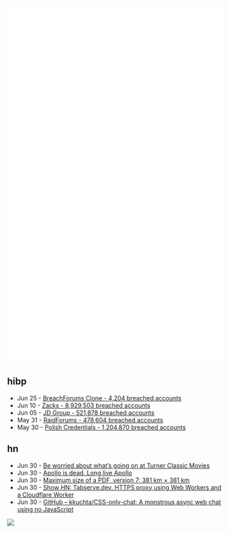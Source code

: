 ![Metrics](https://raw.githubusercontent.com/phixion/phixion/master/metrics.svg)

## hibp

<!--
for https://github.com/phixion/phixion/blob/main/.github/workflows/feeds.yml
-->
<!--START_SECTION:haveibeenpwnd-->
- Jun 25 - [BreachForums Clone - 4,204 breached accounts](https://haveibeenpwned.com/PwnedWebsites#BreachForumsClone)
- Jun 10 - [Zacks - 8,929,503 breached accounts](https://haveibeenpwned.com/PwnedWebsites#Zacks)
- Jun 05 - [JD Group - 521,878 breached accounts](https://haveibeenpwned.com/PwnedWebsites#JDGroup)
- May 31 - [RaidForums - 478,604 breached accounts](https://haveibeenpwned.com/PwnedWebsites#RaidForums)
- May 30 - [Polish Credentials - 1,204,870 breached accounts](https://haveibeenpwned.com/PwnedWebsites#PolishCredentials)
<!--END_SECTION:haveibeenpwnd-->

## hn

<!--
for https://github.com/phixion/phixion/blob/main/.github/workflows/feeds.yml
-->
<!--START_SECTION:hn-->
- Jun 30 - [Be worried about what’s going on at Turner Classic Movies](https://www.npr.org/2023/06/28/1184544944/tcm-turner-classic-movies-david-zaslav)
- Jun 30 - [Apollo is dead. Long live Apollo](https://news.ycombinator.com/item?id=36543894)
- Jun 30 - [Maximum size of a PDF, version 7: 381 km × 381 km](https://commons.wikimedia.org/wiki/File:Seitengr%C3%B6%C3%9Fe_PDF_7.svg)
- Jun 30 - [Show HN: Tabserve.dev. HTTPS proxy using Web Workers and a Cloudflare Worker](https://tabserve.dev)
- Jun 30 - [GitHub – kkuchta/CSS-only-chat: A monstrous async web chat using no JavaScript](https://github.com/kkuchta/css-only-chat)
<!--END_SECTION:hn-->

<!--
for https://yhype.me
-->
![](https://hit.yhype.me/github/profile?user_id=13013670)
